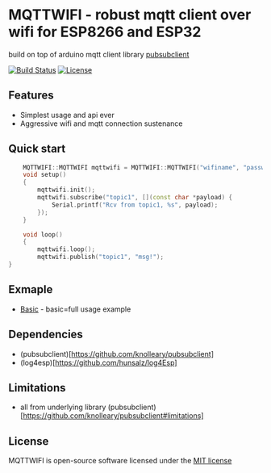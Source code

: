 # MQTTWIFI - robust mqtt client over wifi for ESP8266 and ESP32
build on top of arduino mqtt client library [pubsubclient](http://pubsubclient.knolleary.net/)

[![Build Status](https://travis-ci.org/limitium/MQTTWIFI.svg?branch=master)](https://travis-ci.org/limitium/MQTTWIFI)
[![License](https://img.shields.io/badge/license-MIT%20License-blue.svg)](http://doge.mit-license.org)

## Features
- Simplest usage and api ever
- Aggressive wifi and mqtt connection sustenance

## Quick start

```c++
    MQTTWIFI::MQTTWIFI mqttwifi = MQTTWIFI::MQTTWIFI("wifiname", "password", "broker.mqttdashboard.com", 1883, "ConnectionID");
    void setup()
    {
        mqttwifi.init();
        mqttwifi.subscribe("topic1", [](const char *payload) {
            Serial.printf("Rcv from topic1, %s", payload);
        });
    }

    void loop()
    {
        mqttwifi.loop();
        mqttwifi.publish("topic1", "msg!");
}
```
## Exmaple
- [Basic](https://github.com/limitium/mqttwifi/tree/master/examples/basic) - basic=full usage example

## Dependencies
* (pubsubclient)[https://github.com/knolleary/pubsubclient]
* (log4esp)[https://github.com/hunsalz/log4Esp]

## Limitations
* all from underlying library (pubsubclient)[https://github.com/knolleary/pubsubclient#limitations]

## License
MQTTWIFI is open-source software licensed under the [MIT license](http://opensource.org/licenses/MIT)
